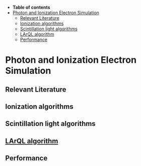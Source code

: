 -   **Table of contents**
-   [Photon and Ionization Electron Simulation](#Photon-and-Ionization-Electron-Simulation)
    -   [Relevant Literature](#Relevant-Literature)
    -   [Ionization algorithms](#Ionization-algorithms)
    -   [Scintillation light algorithms](#Scintillation-light-algorithms)
    -   [LArQL algorithm](#LArQL-algorithm)
    -   [Performance](#Performance)

Photon and Ionization Electron Simulation
========================================================================================

Relevant Literature
--------------------------------------------

Ionization algorithms
------------------------------------------------

Scintillation light algorithms
------------------------------------------------------------------

[LArQL algorithm](LArQL_algorithm)
--------------------------------------------------------------------------------------

Performance
----------------------------
